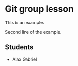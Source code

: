 Git group lesson
=================

This is an example.

Second line of the example.

Students
----------

- Alax Gabriel

